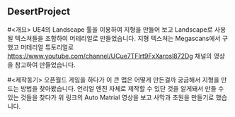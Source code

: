 ## DesertProject
#<개요>
UE4의 Landscape 툴을 이용하여 지형을 만들어 보고 Landscape로 사용될 텍스쳐들을 조합하여 머테리얼로 만들었습니다.
지형 텍스쳐는 Megascans에서 구했고 머테리얼 튜토리얼로 https://www.youtube.com/channel/UCue7TFlrt9FxXarpsl872Dg 채널의 영상을 참고하여 만들었습니다.

#<제작동기>
오픈월드 게임을 하다가 이 큰 맵은 어떻게 만든걸까 궁금해서 지형을 만드는 방법을 찾아봤습니다.
언리얼 엔진 자체로 제작할 수 있단 것을 알게돼서 만들 수 있는 것들을 찾다가 위 링크의 Auto Matrial 영상을 보고 사막과 초원을 만들기로 했습니다.
